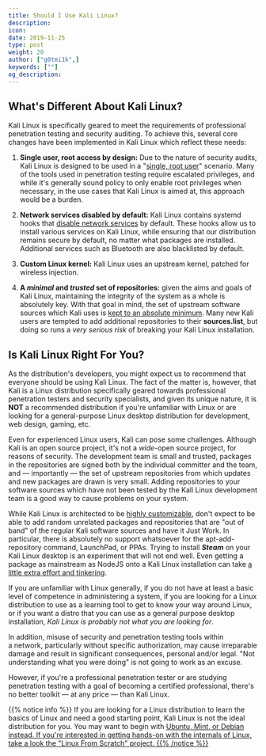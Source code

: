 ```yaml
---
title: Should I Use Kali Linux?
description:
icon:
date: 2019-11-25
type: post
weight: 20
author: ["g0tmi1k",]
keywords: [""]
og_description:
---
```


## What's Different About Kali Linux?

Kali Linux is specifically geared to meet the requirements of professional penetration testing and security auditing. To achieve this, several core changes have been implemented in Kali Linux which reflect these needs:

1. **Single user, root access by design:** Due to the nature of security audits, Kali Linux is designed to be used in a "[single, root user](/docs/policy/kali-linux-root-user-policy/)" scenario. Many of the tools used in penetration testing require escalated privileges, and while it's generally sound policy to only enable root privileges when necessary, in the use cases that Kali Linux is aimed at, this approach would be a burden.

2. **Network services disabled by default:** Kali Linux contains systemd hooks that [disable network services](/docs/policy/kali-linux-network-service-policies/) by default. These hooks allow us to install various services on Kali Linux, while ensuring that our distribution remains secure by default, no matter what packages are installed. Additional services such as Bluetooth are also blacklisted by default.

3. **Custom Linux kernel:** Kali Linux uses an upstream kernel, patched for wireless injection.

4. **A _minimal_ and _trusted_ set of repositories:** given the aims and goals of Kali Linux, maintaining the integrity of the system as a whole is absolutely key. With that goal in mind, the set of upstream software sources which Kali uses is [kept to an absolute minimum](/docs/general-use/kali-linux-sources-list-repositories/). Many new Kali users are tempted to add additional repositories to their **sources.list**, but doing so runs a _very serious risk_ of breaking your Kali Linux installation.

## Is Kali Linux Right For You?

As the distribution's developers, you might expect us to recommend that everyone should be using Kali Linux. The fact of the matter is, however, that Kali is a Linux distribution specifically geared towards professional penetration testers and security specialists, and given its unique nature, it is **NOT** a recommended distribution if you're unfamiliar with Linux or are looking for a general-purpose Linux desktop distribution for development, web design, gaming, etc.

Even for experienced Linux users, Kali can pose some challenges. Although Kali is an open source project, it's not a _wide_-open source project, for reasons of security. The development team is small and trusted, packages in the repositories are signed both by the individual committer and the team, and — importantly — the set of upstream repositories from which updates and new packages are drawn is very small. Adding repositories to your software sources which have not been tested by the Kali Linux development team is a good way to cause problems on your system.

While Kali Linux is architected to be [highly customizable](/docs/development/live-build-a-custom-kali-iso/), don't expect to be able to add random unrelated packages and repositories that are "out of band" of the regular Kali software sources and have it Just Work. In particular, there is absolutely no support whatsoever for the apt-add-repository command, LaunchPad, or PPAs. Trying to install _**Steam**_ on your Kali Linux desktop is an experiment that will not end well. Even getting a package as mainstream as NodeJS onto a Kali Linux installation can take [a little extra effort and tinkering](http://www.acme-dot.com/stupid-problems-deserve-stupid-solutions/).

If you are unfamiliar with Linux generally, if you do not have at least a basic level of competence in administering a system, if you are looking for a Linux distribution to use as a learning tool to get to know your way around Linux, or if you want a distro that you can use as a general purpose desktop installation, _Kali Linux is probably not what you are looking for_.

In addition, misuse of security and penetration testing tools within a network, particularly without specific authorization, may cause irreparable damage and result in significant consequences, personal and/or legal. "Not understanding what you were doing" is not going to work as an excuse.

However, if you're a professional penetration tester or are studying penetration testing with a goal of becoming a certified professional, there's no better toolkit — at any price — than Kali Linux.

{{% notice info %}}
If you are looking for a Linux distribution to learn the basics of Linux and need a good starting point, Kali Linux is not the ideal distribution for you. You may want to begin with <a href= https://www.ubuntu.com>Ubuntu, <a href=https://www.linuxmint.com>Mint, or <a href=https://www.debian.org/>Debian instead. If you're interested in getting hands-on with the internals of Linux, take a look the <a href=http://www.linuxfromscratch.org/>"Linux From Scratch" project.
{{% /notice %}}
